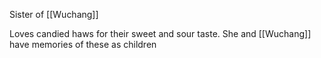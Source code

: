 Sister of [[Wuchang]]

Loves candied haws for their sweet and sour taste. She and [[Wuchang]] have memories of these as children